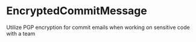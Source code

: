EncryptedCommitMessage
======================

Utilize PGP encryption for commit emails when working on sensitive code with a team
